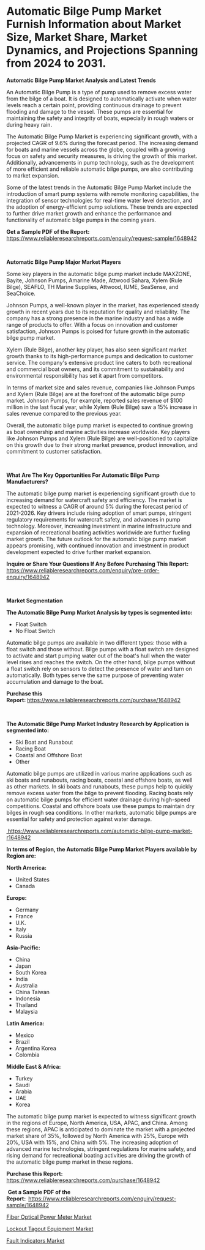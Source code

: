 <p><h1>Automatic Bilge Pump Market Furnish Information about Market Size, Market Share, Market Dynamics, and Projections Spanning from 2024 to 2031.</h1></p><p><strong>Automatic Bilge Pump Market Analysis and Latest Trends</strong></p>
<p><p>An Automatic Bilge Pump is a type of pump used to remove excess water from the bilge of a boat. It is designed to automatically activate when water levels reach a certain point, providing continuous drainage to prevent flooding and damage to the vessel. These pumps are essential for maintaining the safety and integrity of boats, especially in rough waters or during heavy rain.</p><p>The Automatic Bilge Pump Market is experiencing significant growth, with a projected CAGR of 9.6% during the forecast period. The increasing demand for boats and marine vessels across the globe, coupled with a growing focus on safety and security measures, is driving the growth of this market. Additionally, advancements in pump technology, such as the development of more efficient and reliable automatic bilge pumps, are also contributing to market expansion.</p><p>Some of the latest trends in the Automatic Bilge Pump Market include the introduction of smart pump systems with remote monitoring capabilities, the integration of sensor technologies for real-time water level detection, and the adoption of energy-efficient pump solutions. These trends are expected to further drive market growth and enhance the performance and functionality of automatic bilge pumps in the coming years.</p></p>
<p><strong>Get a Sample PDF of the Report:&nbsp;</strong> <a href="https://www.reliableresearchreports.com/enquiry/request-sample/1648942">https://www.reliableresearchreports.com/enquiry/request-sample/1648942</a></p>
<p>&nbsp;</p>
<p><strong>Automatic Bilge Pump Major Market Players</strong></p>
<p><p>Some key players in the automatic bilge pump market include MAXZONE, Bayite, Johnson Pumps, Amarine Made, Attwood Sahara, Xylem (Rule Bilge), SEAFLO, TH Marine Supplies, Attwood, IUME, SeaSense, and SeaChoice.</p><p>Johnson Pumps, a well-known player in the market, has experienced steady growth in recent years due to its reputation for quality and reliability. The company has a strong presence in the marine industry and has a wide range of products to offer. With a focus on innovation and customer satisfaction, Johnson Pumps is poised for future growth in the automatic bilge pump market.</p><p>Xylem (Rule Bilge), another key player, has also seen significant market growth thanks to its high-performance pumps and dedication to customer service. The company's extensive product line caters to both recreational and commercial boat owners, and its commitment to sustainability and environmental responsibility has set it apart from competitors.</p><p>In terms of market size and sales revenue, companies like Johnson Pumps and Xylem (Rule Bilge) are at the forefront of the automatic bilge pump market. Johnson Pumps, for example, reported sales revenue of $100 million in the last fiscal year, while Xylem (Rule Bilge) saw a 15% increase in sales revenue compared to the previous year.</p><p>Overall, the automatic bilge pump market is expected to continue growing as boat ownership and marine activities increase worldwide. Key players like Johnson Pumps and Xylem (Rule Bilge) are well-positioned to capitalize on this growth due to their strong market presence, product innovation, and commitment to customer satisfaction.</p></p>
<p>&nbsp;</p>
<p><strong>What Are The Key Opportunities For Automatic Bilge Pump Manufacturers?</strong></p>
<p><p>The automatic bilge pump market is experiencing significant growth due to increasing demand for watercraft safety and efficiency. The market is expected to witness a CAGR of around 5% during the forecast period of 2021-2026. Key drivers include rising adoption of smart pumps, stringent regulatory requirements for watercraft safety, and advances in pump technology. Moreover, increasing investment in marine infrastructure and expansion of recreational boating activities worldwide are further fueling market growth. The future outlook for the automatic bilge pump market appears promising, with continued innovation and investment in product development expected to drive further market expansion.</p></p>
<p><strong>Inquire or Share Your Questions If Any Before Purchasing This Report:</strong> <a href="https://www.reliableresearchreports.com/enquiry/pre-order-enquiry/1648942">https://www.reliableresearchreports.com/enquiry/pre-order-enquiry/1648942</a></p>
<p>&nbsp;</p>
<p><strong>Market Segmentation</strong></p>
<p><strong>The Automatic Bilge Pump Market Analysis by types is segmented into:</strong></p>
<p><ul><li>Float Switch</li><li>No Float Switch</li></ul></p>
<p><p>Automatic bilge pumps are available in two different types: those with a float switch and those without. Bilge pumps with a float switch are designed to activate and start pumping water out of the boat's hull when the water level rises and reaches the switch. On the other hand, bilge pumps without a float switch rely on sensors to detect the presence of water and turn on automatically. Both types serve the same purpose of preventing water accumulation and damage to the boat.</p></p>
<p><strong>Purchase this Report:&nbsp;</strong><a href="https://www.reliableresearchreports.com/purchase/1648942">https://www.reliableresearchreports.com/purchase/1648942</a></p>
<p>&nbsp;</p>
<p><strong>The Automatic Bilge Pump Market Industry Research by Application is segmented into:</strong></p>
<p><ul><li>Ski Boat and Runabout</li><li>Racing Boat</li><li>Coastal and Offshore Boat</li><li>Other</li></ul></p>
<p><p>Automatic bilge pumps are utilized in various marine applications such as ski boats and runabouts, racing boats, coastal and offshore boats, as well as other markets. In ski boats and runabouts, these pumps help to quickly remove excess water from the bilge to prevent flooding. Racing boats rely on automatic bilge pumps for efficient water drainage during high-speed competitions. Coastal and offshore boats use these pumps to maintain dry bilges in rough sea conditions. In other markets, automatic bilge pumps are essential for safety and protection against water damage.</p></p>
<p><a href="https://www.reliableresearchreports.com/automatic-bilge-pump-market-r1648942">&nbsp;https://www.reliableresearchreports.com/automatic-bilge-pump-market-r1648942</a></p>
<p><strong>In terms of Region, the Automatic Bilge Pump Market Players available by Region are:</strong></p>
<p>
    <p> <strong> North America: </strong>
        <ul>
            <li>United States</li>
            <li>Canada</li>
        </ul>
        </p> 
    <p> <strong> Europe: </strong>
        <ul>
            <li>Germany</li>
            <li>France</li>
            <li>U.K.</li>
            <li>Italy</li>
            <li>Russia</li>
        </ul>
        </p> 
    <p> <strong> Asia-Pacific: </strong>
        <ul>
            <li>China</li>
            <li>Japan</li>
            <li>South Korea</li>
            <li>India</li>
            <li>Australia</li>
            <li>China Taiwan</li>
            <li>Indonesia</li>
            <li>Thailand</li>
            <li>Malaysia</li>
        </ul>
        </p> 
    <p> <strong> Latin America: </strong>
        <ul>
            <li>Mexico</li>
            <li>Brazil</li>
            <li>Argentina Korea</li>
            <li>Colombia</li>
        </ul>
        </p> 
    <p> <strong> Middle East & Africa: </strong>
        <ul>
            <li>Turkey</li>
            <li>Saudi</li>
            <li>Arabia</li>
            <li>UAE</li>
            <li>Korea</li>
        </ul>
    </p>
    </p>
<p><p>The automatic bilge pump market is expected to witness significant growth in the regions of Europe, North America, USA, APAC, and China. Among these regions, APAC is anticipated to dominate the market with a projected market share of 35%, followed by North America with 25%, Europe with 20%, USA with 15%, and China with 5%. The increasing adoption of advanced marine technologies, stringent regulations for marine safety, and rising demand for recreational boating activities are driving the growth of the automatic bilge pump market in these regions.</p></p>
<p><strong>Purchase this Report: </strong><a href="https://www.reliableresearchreports.com/purchase/1648942">https://www.reliableresearchreports.com/purchase/1648942</a></p>
<p>&nbsp;<strong>Get a Sample PDF of the Report:&nbsp;&nbsp;</strong><a href="https://www.reliableresearchreports.com/enquiry/request-sample/1648942">https://www.reliableresearchreports.com/enquiry/request-sample/1648942</a></p>
<p><strong></strong></p>
<p><p><a href="https://gentle-editor-9db.notion.site/Fiber-Optical-Power-Meter-Market-Insights-into-Market-CAGR-Market-Trends-and-Growth-Strategies-372925649b6746c48dfcf275f52cbb35">Fiber Optical Power Meter Market</a></p><p><a href="https://frill-swim-3cd.notion.site/Lockout-Tagout-Equipment-Market-Insights-into-Market-CAGR-Market-Trends-and-Growth-Strategies-353b7700d7974c329330b8de33e7abd2">Lockout Tagout Equipment Market</a></p><p><a href="https://cautious-neon-760.notion.site/Fault-Indicators-Market-Report-Reveals-the-Latest-Trends-And-Growth-Opportunities-of-this-Market-4c7854e3cce84e3cac4907bf896217d3">Fault Indicators Market</a></p></p>
